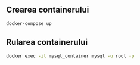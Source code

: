 ## Crearea containerului
```bash
docker-compose up
```

## Rularea containerului
```bash
docker exec -it mysql_container mysql -u root -p
```